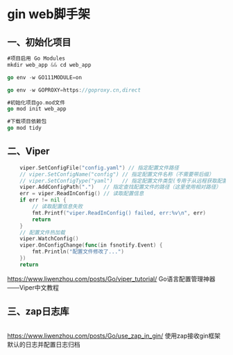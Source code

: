 # gin web脚手架

## 一、初始化项目

```go
#项目启用 Go Modules
mkdir web_app && cd web_app

go env -w GO111MODULE=on

go env -w GOPROXY=https://goproxy.cn,direct

#初始化项目go.mod文件
go mod init web_app

#下载项目依赖包
go mod tidy
```

## 二、Viper

```go
	viper.SetConfigFile("config.yaml") // 指定配置文件路径
	// viper.SetConfigName("config") // 指定配置文件名称（不需要带后缀）
	// viper.SetConfigType("yaml")   // 指定配置文件类型(专用于从远程获取配置信息时指定配置文件类型的)
	viper.AddConfigPath(".")   // 指定查找配置文件的路径（这里使用相对路径）
	err = viper.ReadInConfig() // 读取配置信息
	if err != nil {
		// 读取配置信息失败
		fmt.Printf("viper.ReadInConfig() failed, err:%v\n", err)
		return
	}
	// 配置文件热加载
	viper.WatchConfig()
	viper.OnConfigChange(func(in fsnotify.Event) {
		fmt.Println("配置文件修改了...")
	})
	return
```

https://www.liwenzhou.com/posts/Go/viper_tutorial/  Go语言配置管理神器——Viper中文教程

## 三、zap日志库

```go

```

https://www.liwenzhou.com/posts/Go/use_zap_in_gin/  使用zap接收gin框架默认的日志并配置日志归档